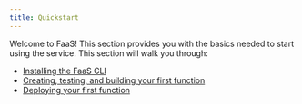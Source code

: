```yaml
---
title: Quickstart
---
```



Welcome to FaaS! This section provides you with the basics needed to start using the service. 
This section will walk you through:
- [Installing the FaaS CLI](01-faas-cli-install.md)
- [Creating, testing, and building your first function](02-create-function.md)
- [Deploying your first function](03-deploy-function-to-remote.md)

